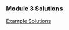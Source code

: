 ### Module 3 Solutions

[Example Solutions](https://github.com/martin20162020/JavaScript-Practice-Problems)
